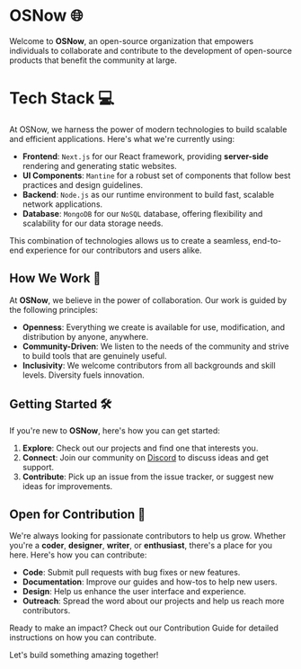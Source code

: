 # OSNow 🌐

Welcome to **OSNow**, an open-source organization that empowers individuals to collaborate and contribute to the development of open-source products that benefit the community at large.

# Tech Stack 💻

At OSNow, we harness the power of modern technologies to build scalable and efficient applications. Here's what we're currently using:

- **Frontend**: `Next.js` for our React framework, providing **server-side** rendering and generating static websites.
- **UI Components**: `Mantine` for a robust set of components that follow best practices and design guidelines.
- **Backend**: `Node.js` as our runtime environment to build fast, scalable network applications.
- **Database**: `MongoDB` for our `NoSQL` database, offering flexibility and scalability for our data storage needs.

This combination of technologies allows us to create a seamless, end-to-end experience for our contributors and users alike.

## How We Work 🤝

At **OSNow**, we believe in the power of collaboration. Our work is guided by the following principles:

- **Openness**: Everything we create is available for use, modification, and distribution by anyone, anywhere.
- **Community-Driven**: We listen to the needs of the community and strive to build tools that are genuinely useful.
- **Inclusivity**: We welcome contributors from all backgrounds and skill levels. Diversity fuels innovation.

## Getting Started 🛠️

If you're new to **OSNow**, here's how you can get started:

1. **Explore**: Check out our projects and find one that interests you.
2. **Connect**: Join our community on [Discord](https://discord.gg/wEf26bqp) to discuss ideas and get support.
3. **Contribute**: Pick up an issue from the issue tracker, or suggest new ideas for improvements.

## Open for Contribution 👐

We're always looking for passionate contributors to help us grow. Whether you're a **coder**, **designer**, **writer**, or **enthusiast**, there's a place for you here. Here's how you can contribute:

- **Code**: Submit pull requests with bug fixes or new features.
- **Documentation**: Improve our guides and how-tos to help new users.
- **Design**: Help us enhance the user interface and experience.
- **Outreach**: Spread the word about our projects and help us reach more contributors.

Ready to make an impact? Check out our Contribution Guide for detailed instructions on how you can contribute.

Let's build something amazing together!
